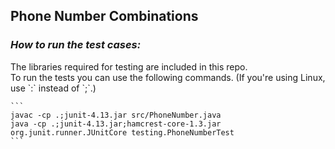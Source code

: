 ## Phone Number Combinations



<h3><em>How to run the test cases:</em> </h3>
<p>The libraries required for testing are included in this repo.
<br> 
To run the tests you can use the following commands. (If you're using Linux, use `:` instead of `;`.)

    ```
    javac -cp .;junit-4.13.jar src/PhoneNumber.java
    java -cp .;junit-4.13.jar;hamcrest-core-1.3.jar org.junit.runner.JUnitCore testing.PhoneNumberTest
    ```
</p>




